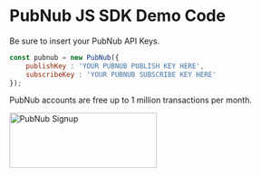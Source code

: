 # PubNub JS SDK Demo Code

Be sure to insert your PubNub API Keys.

```javascript
const pubnub = new PubNub({
    publishKey : 'YOUR PUBNUB PUBLISH KEY HERE',
    subscribeKey : 'YOUR PUBNUB SUBSCRIBE KEY HERE'
});
```

PubNub accounts are free up to 1 million transactions per month.

<a href="https://dashboard.pubnub.com/signup?devrel_gh=pubnub-api-demos-js">
    <img alt="PubNub Signup" src="https://i.imgur.com/og5DDjf.png" width=260 height=97/>
</a>
